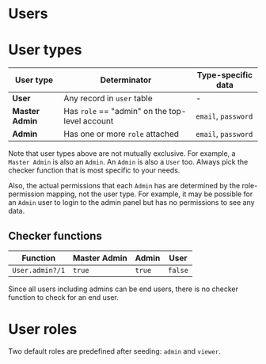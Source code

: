 # Users

# User types

User type | Determinator | Type-specific data
--------- | ------------ | ------------------
**User** | Any record in `user` table | -
**Master Admin** | Has `role` == "admin" on the top-level account | `email`, `password`
**Admin** | Has one or more `role` attached | `email`, `password`

Note that user types above are not mutually exclusive. For example, a `Master Admin` is also an `Admin`. An `Admin` is also a `User` too. Always pick the checker function that is most specific to your needs.

Also, the actual permissions that each `Admin` has are determined by the role-permission mapping, not the user type. For example, it may be possible for an `Admin` user to login to the admin panel but has no permissions to see any data.

## Checker functions

Function | Master Admin | Admin | User
-------- | ------------ | ----- | --------
`User.admin?/1` | `true` | `true` | `false`

Since all users  including admins can be end users, there is no checker function to check for an end user.

# User roles

Two default roles are predefined after seeding: `admin` and `viewer`.
